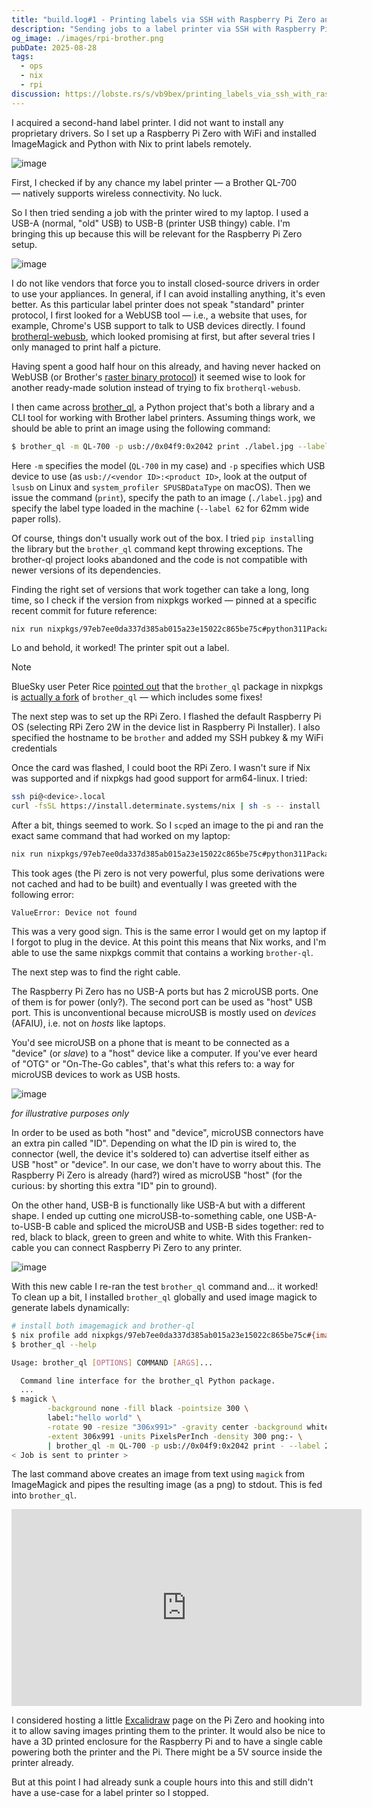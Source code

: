 ```yaml
---
title: "build.log#1 - Printing labels via SSH with Raspberry Pi Zero and Nix"
description: "Sending jobs to a label printer via SSH with Raspberry Pi Zero & Nix"
og_image: ./images/rpi-brother.png
pubDate: 2025-08-28
tags:
  - ops
  - nix
  - rpi
discussion: https://lobste.rs/s/vb9bex/printing_labels_via_ssh_with_raspberry_pi
---
```


I acquired a second-hand label printer. I did not want to install any proprietary drivers. So I set up a Raspberry Pi Zero with WiFi and installed ImageMagick and Python with Nix to print labels remotely.

<!--more-->

![image](./images/overview.jpg)

First, I checked if by any chance my label printer — a Brother QL-700 — natively supports wireless connectivity. No luck.

So I then tried sending a job with the printer wired to my laptop. I used a USB-A (normal, "old" USB) to USB-B (printer USB thingy) cable. I'm bringing this up because this will be relevant for the Raspberry Pi Zero setup.

![image](./images/usb-a-b-brother.png)

I do not like vendors that force you to install closed-source drivers in order to use your appliances. In general, if I can avoid installing anything, it's even better. As this particular label printer does not speak "standard" printer protocol, I first looked for a WebUSB tool — i.e., a website that uses, for example, Chrome's USB support to talk to USB devices directly. I found [brotherql-webusb](https://github.com/tylercrumpton/brotherql-webusb), which looked promising at first, but after several tries I only managed to print half a picture.

Having spent a good half hour on this already, and having never hacked on WebUSB (or Brother's [raster binary protocol](https://download.brother.com/welcome/docp100278/cv_ql800_eng_raster_101.pdf)) it seemed wise to look for another ready-made solution instead of trying to fix `brotherql-webusb`.

I then came across [brother_ql](https://github.com/pklaus/brother_ql), a Python project that's both a library and a CLI tool for working with Brother label printers. Assuming things work, we should be able to print an image using the following command:

```bash
$ brother_ql -m QL-700 -p usb://0x04f9:0x2042 print ./label.jpg --label 62
```

Here `-m` specifies the model (`QL-700` in my case) and `-p` specifies which USB device to use (as `usb://<vendor ID>:<product ID>`, look at the output of `lsusb` on Linux and `system_profiler SPUSBDataType` on macOS). Then we issue the command (`print`), specify the path to an image (`./label.jpg`) and specify the label type loaded in the machine (`--label 62` for 62mm wide paper rolls).

Of course, things don't usually work out of the box. I tried `pip install`ing the library but the `brother_ql` command kept throwing exceptions. The brother-ql project looks abandoned and the code is not compatible with newer versions of its dependencies.

Finding the right set of versions that work together can take a long, long time, so I check if the version from nixpkgs worked — pinned at a specific recent commit for future reference:

```bash
nix run nixpkgs/97eb7ee0da337d385ab015a23e15022c865be75c#python311Packages.brother-ql -- -m QL-700 -p usb://0x04f9:0x2042 print ./label.jpg --label 62
```

Lo and behold, it worked! The printer spit out a label.

> [!NOTE]
>
> BlueSky user Peter Rice [pointed out](https://bsky.app/profile/pvsr.dev/post/3lxjawqge3c2p) that the `brother_ql` package in nixpkgs is [actually a fork](https://github.com/NixOS/nixpkgs/blob/97eb7ee0da337d385ab015a23e15022c865be75c/pkgs/development/python-modules/brother-ql/default.nix#L21) of `brother_ql` — which includes some fixes!

The next step was to set up the RPi Zero. I flashed the default Raspberry Pi OS (selecting RPi Zero 2W in the device list in Raspberry Pi Installer). I also specified the hostname to be `brother` and added my SSH pubkey & my WiFi credentials

Once the card was flashed, I could boot the RPi Zero. I wasn't sure if Nix was supported and if nixpkgs had good support for arm64-linux. I tried:

```bash
ssh pi@<device>.local
curl -fsSL https://install.determinate.systems/nix | sh -s -- install
```

After a bit, things seemed to work. So I `scp`ed an image to the pi and ran the exact same command that had worked on my laptop:

```bash
nix run nixpkgs/97eb7ee0da337d385ab015a23e15022c865be75c#python311Packages.brother-ql -- -m QL-700 -p usb://0x04f9:0x2042 print ./label.jpg --label 62
```

This took ages (the Pi zero is not very powerful, plus some derivations were not cached and had to be built) and eventually I was greeted with the following error:

```
ValueError: Device not found
```

This was a very good sign. This is the same error I would get on my laptop if I forgot to plug in the device. At this point this means that Nix works, and I'm able to use the same nixpkgs commit that contains a working `brother-ql`.

The next step was to find the right cable.

The Raspberry Pi Zero has no USB-A ports but has 2 microUSB ports. One of them is for power (only?). The second port can be used as "host" USB port. This is unconventional because microUSB is mostly used on _devices_ (AFAIU), i.e. not on _hosts_ like laptops.

You'd see microUSB on a phone that is meant to be connected as a "device" (or _slave_) to a "host" device like a computer. If you've ever heard of "OTG" or "On-The-Go cables", that's what this refers to: a way for microUSB devices to work as USB hosts.

![image](./images/usb-a-b-micro.png)

_for illustrative purposes only_

In order to be used as both "host" and "device", microUSB connectors have an extra pin called "ID". Depending on what the ID pin is wired to, the connector (well, the device it's soldered to) can advertise itself either as USB "host" or "device". In our case, we don't have to worry about this. The Raspberry Pi Zero is already (hard?) wired as microUSB "host" (for the curious: by shorting this extra "ID" pin to ground).

On the other hand, USB-B is functionally like USB-A but with a different shape. I ended up cutting one microUSB-to-something cable, one USB-A-to-USB-B cable and spliced the microUSB and USB-B sides together: red to red, black to black, green to green and white to white. With this Franken-cable you can connect Raspberry Pi Zero to any printer.

![image](./images/frankenstein-cable.jpg)

With this new cable I re-ran the test `brother_ql` command and... it worked! To clean up a bit, I installed `brother_ql` globally and used image magick to generate labels dynamically:

```bash
# install both imagemagick and brother-ql
$ nix profile add nixpkgs/97eb7ee0da337d385ab015a23e15022c865be75c#{imagemagick,python311Packages.brother-ql}
$ brother_ql --help

Usage: brother_ql [OPTIONS] COMMAND [ARGS]...

  Command line interface for the brother_ql Python package.
  ...
$ magick \
        -background none -fill black -pointsize 300 \
        label:"hello world" \
        -rotate 90 -resize "306x991>" -gravity center -background white \
        -extent 306x991 -units PixelsPerInch -density 300 png:- \
        | brother_ql -m QL-700 -p usb://0x04f9:0x2042 print - --label 29x90
< Job is sent to printer >
```

The last command above creates an image from text using `magick` from ImageMagick and pipes the resulting image (as a png) to stdout. This is fed into `brother_ql`.

<iframe width="560" height="315" src="https://www.youtube.com/embed/42Vdf88h7vc?si=v2Qr1PqVM-84AZKc" title="YouTube video player" frameborder="0" allow="accelerometer; autoplay; clipboard-write; encrypted-media; gyroscope; picture-in-picture; web-share" referrerpolicy="strict-origin-when-cross-origin" allowfullscreen></iframe>

I considered hosting a little [Excalidraw](https://excalidraw.com/) page on the Pi Zero and hooking into it to allow saving images printing them to the printer. It would also be nice to have a 3D printed enclosure for the Raspberry Pi and to have a single cable powering both the printer and the Pi. There might be a 5V source inside the printer already.

But at this point I had already sunk a couple hours into this and still didn't have a use-case for a label printer so I stopped.
